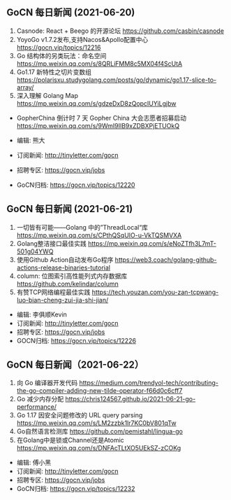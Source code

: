 ## GoCN 每日新闻 (2021-06-20)

1. Casnode: React + Beego 的开源论坛 https://github.com/casbin/casnode
2. YoyoGo v1.7.2发布,支持Nacos&Apollo配置中心   https://gocn.vip/topics/12216
3. Go 结构体的另类玩法：命名空间   https://mp.weixin.qq.com/s/8QRLiFMM8c5MX04f4ScUtA
4. Go1.17 新特性之切片变数组 https://polarisxu.studygolang.com/posts/go/dynamic/go1.17-slice-to-array/
5. 深入理解 Golang Map https://mp.weixin.qq.com/s/gdzeDxD8zQopcIUYiLgjbw

- GopherChina 倒计时 7 天 Gopher China 大会志愿者招募启动 https://mp.weixin.qq.com/s/9WmI9IlB9xZDBXPjETUOkQ

- 编辑: 熊大
- 订阅新闻: http://tinyletter.com/gocn
- 招聘专区: https://gocn.vip/jobs
- GoCN归档: https://gocn.vip/topics/12220

## GoCN 每日新闻 (2021-06-21)

1. 一切皆有可能——Golang 中的”ThreadLocal“库 https://mp.weixin.qq.com/s/CPthQSqUIO-u-VkTQSMVXA
2. Golang整洁接口最佳实践 https://mp.weixin.qq.com/s/eNoZTfh3L7mT-501g04YWQ
3. 使用Github Action自动发布Go程序 https://web3.coach/golang-github-actions-release-binaries-tutorial
4. column: 位图索引高性能列式内存数据库 https://github.com/kelindar/column
5. 有赞TCP网络编程最佳实践 https://tech.youzan.com/you-zan-tcpwang-luo-bian-cheng-zui-jia-shi-jian/

- 编辑: 李俱顺Kevin
- 订阅新闻: http://tinyletter.com/gocn
- 招聘专区: https://gocn.vip/jobs
- GOCN归档: https://gocn.vip/topics/12226

## GoCN 每日新闻（2021-06-22）

1. 向 Go 编译器开发代码 https://medium.com/trendyol-tech/contributing-the-go-compiler-adding-new-tilde-operator-f66d0c6cff7
2. Go 减少内存分配 https://chris124567.github.io/2021-06-21-go-performance/
3. Go 1.17 因安全问题修改的 URL query parsing https://mp.weixin.qq.com/s/LM2zzbk1lr7KC0bV801qTw
4. Go自然语言检测库 https://github.com/pemistahl/lingua-go
5. 在Golang中是锁或Channel还是Atomic https://mp.weixin.qq.com/s/DNFAcTLtXO5UEkSZ-zCOKg

- 编辑: 傅小黑
- 订阅新闻: http://tinyletter.com/gocn
- 招聘专区: https://gocn.vip/jobs
- GoCN归档: https://gocn.vip/topics/12232

